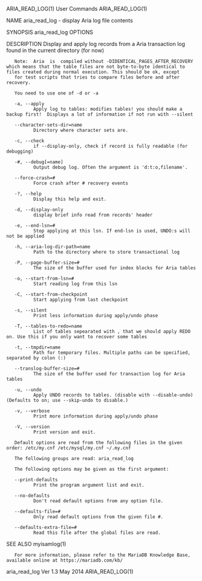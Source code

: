 ARIA_READ_LOG(1)                                                                                User Commands                                                                                ARIA_READ_LOG(1)



NAME
       aria_read_log - display Aria log file contents

SYNOPSIS
       aria_read_log OPTIONS

DESCRIPTION
       Display and apply log records from a Aria transaction log found in the current directory (for now)

       Note:  Aria  is  compiled without -DIDENTICAL_PAGES_AFTER_RECOVERY which means that the table files are not byte-to-byte identical to files created during normal execution. This should be ok, except
       for test scripts that tries to compare files before and after recovery.

       You need to use one of -d or -a

       -a, --apply
              Apply log to tables: modifies tables! you should make a backup first!  Displays a lot of information if not run with --silent

       --character-sets-dir=name
              Directory where character sets are.

       -c, --check
              if --display-only, check if record is fully readable (for debugging)

       -#, --debug[=name]
              Output debug log. Often the argument is 'd:t:o,filename'.

       --force-crash=#
              Force crash after # recovery events

       -?, --help
              Display this help and exit.

       -d, --display-only
              display brief info read from records' header

       -e, --end-lsn=#
              Stop applying at this lsn. If end-lsn is used, UNDO:s will not be applied

       -h, --aria-log-dir-path=name
              Path to the directory where to store transactional log

       -P, --page-buffer-size=#
              The size of the buffer used for index blocks for Aria tables

       -o, --start-from-lsn=#
              Start reading log from this lsn

       -C, --start-from-checkpoint
              Start applying from last checkpoint

       -s, --silent
              Print less information during apply/undo phase

       -T, --tables-to-redo=name
              List of tables sepearated with , that we should apply REDO on. Use this if you only want to recover some tables

       -t, --tmpdir=name
              Path for temporary files. Multiple paths can be specified, separated by colon (:)

       --translog-buffer-size=#
              The size of the buffer used for transaction log for Aria tables

       -u, --undo
              Apply UNDO records to tables. (disable with --disable-undo) (Defaults to on; use --skip-undo to disable.)

       -v, --verbose
              Print more information during apply/undo phase

       -V, --version
              Print version and exit.

       Default options are read from the following files in the given order: /etc/my.cnf /etc/mysql/my.cnf ~/.my.cnf

       The following groups are read: aria_read_log

       The following options may be given as the first argument:

       --print-defaults
              Print the program argument list and exit.

       --no-defaults
              Don't read default options from any option file.

       --defaults-file=#
              Only read default options from the given file #.

       --defaults-extra-file=#
              Read this file after the global files are read.

SEE ALSO
       myisamlog(1)

       For more information, please refer to the MariaDB Knowledge Base, available online at https://mariadb.com/kb/



aria_read_log Ver 1.3                                                                              May 2014                                                                                  ARIA_READ_LOG(1)
